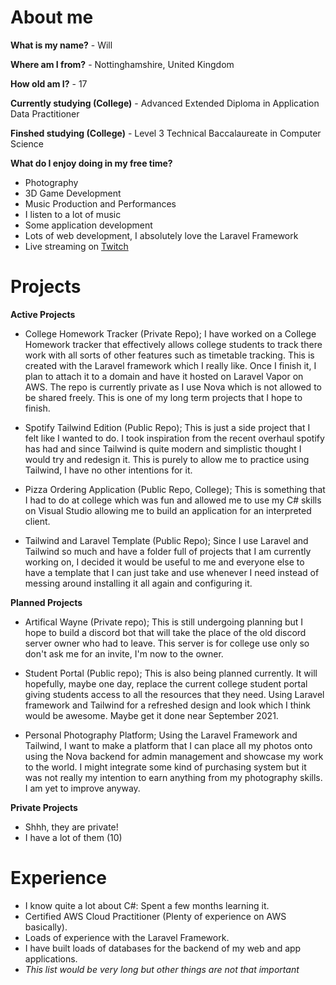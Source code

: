 # About me

**What is my name?** - Will

**Where am I from?** - Nottinghamshire, United Kingdom

**How old am I?** - 17

**Currently studying (College)** - Advanced Extended Diploma in Application Data Practitioner

**Finshed studying (College)** - Level 3 Technical Baccalaureate in Computer Science

**What do I enjoy doing in my free time?**

- Photography
- 3D Game Development
- Music Production and Performances
- I listen to a lot of music
- Some application development
- Lots of web development, I absolutely love the Laravel Framework
- Live streaming on [Twitch](https://www.twitch.tv/twitchifygamers)


# Projects

**Active Projects**

- College Homework Tracker (Private Repo); I have worked on a College Homework
tracker that effectively allows college students to track there work with all
  sorts of other features such as timetable tracking. This is created with the
  Laravel framework which I really like. Once I finish it, I plan to attach it to a domain
  and have it hosted on Laravel Vapor on AWS. The repo is currently private as
  I use Nova which is not allowed to be shared freely. This is one of my
  long term projects that I hope to finish.
  
- Spotify Tailwind Edition (Public Repo); This is just a side project that I felt
like I wanted to do. I took inspiration from the recent overhaul spotify has had and
  since Tailwind is quite modern and simplistic thought I would try and redesign it.
  This is purely to allow me to practice using Tailwind, I have no other intentions for it.
  
- Pizza Ordering Application (Public Repo, College); This is something that I had to do at college
which was fun and allowed me to use my C# skills on Visual Studio allowing me to build an application for
  an interpreted client.
  
- Tailwind and Laravel Template (Public Repo); Since I use Laravel and Tailwind so much and have a folder
full of projects that I am currently working on, I decided it would be useful to me and everyone else
  to have a template that I can just take and use whenever I need instead of messing around installing it
  all again and configuring it.
  
**Planned Projects**

- Artifical Wayne (Private repo); This is still undergoing planning but I hope to build a discord bot that will take the 
place of the old discord server owner who had to leave. This server is for college use only so don't ask me for an invite, I'm now to the owner.

- Student Portal (Public repo); This is also being planned currently. It will hopefully, maybe one day, replace the current college
student portal giving students access to all the resources that they need. Using Laravel framework and Tailwind for a refreshed
design and look which I think would be awesome. Maybe get it done near September 2021.

- Personal Photography Platform; Using the Laravel Framework and Tailwind, I want to make a platform
that I can place all my photos onto using the Nova backend for admin management and showcase my work
  to the world. I might integrate some kind of purchasing system but it was not really my intention
  to earn anything from my photography skills. I am yet to improve anyway.
  
**Private Projects**

- Shhh, they are private!
- I have a lot of them (10)

# Experience

- I know quite a lot about C#: Spent a few months learning it.
- Certified AWS Cloud Practitioner (Plenty of experience on AWS basically).
- Loads of experience with the Laravel Framework.
- I have built loads of databases for the backend of my web and app applications.
- *This list would be very long but other things are not that important*


